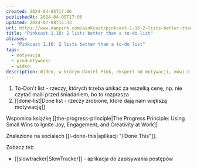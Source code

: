 ```yaml
---
created: 2024-04-05T17:06
publishedAt: 2024-04-05T17:06
updated: 2024-07-08T15:33
url: https://www.danpink.com/pinkcast/pinkcast-1-16-2-lists-better-than-a-to-do-list/
title: "Pinkcast 1.16: 2 lists better than a to-do list"
aliases:
  - "Pinkcast 1.16: 2 lists better than a to-do list"
tags:
  - motywacja
  - produktywnosc
  - wideo
description: Wideo, w którym Daniel Pink, ekspert od motywacji, mówi o dwóch rodzajach list, które są lepsze od listy zadań do zrobienia. Jedna z tych list jest uzasadnieniem dla aplikacji SlowTracker.
---
```

1. To-Don't list - rzeczy, których trzeba unikać za wszelką cenę, np. nie czytać maili przed śniadaniem, bo to rozprasza
2. [[done-list|Done list - rzeczy zrobione, które dają nam większą motywację]]

Wspomina książkę [[the-progress-principle|The Progress Principle: Using Small Wins to Ignite Joy, Engagement, and Creativity at Work]]

Znalezione na socialach [[i-done-this|aplikacji "I Done This"]].

Zobacz też:
- [[slowtracker|SlowTracker]] - aplikacja do zapisywania postępów